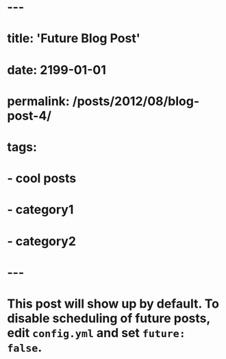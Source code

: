 # ---
# title: 'Future Blog Post'
# date: 2199-01-01
# permalink: /posts/2012/08/blog-post-4/
# tags:
#   - cool posts
#   - category1
#   - category2
# ---

# This post will show up by default. To disable scheduling of future posts, edit `config.yml` and set `future: false`. 

